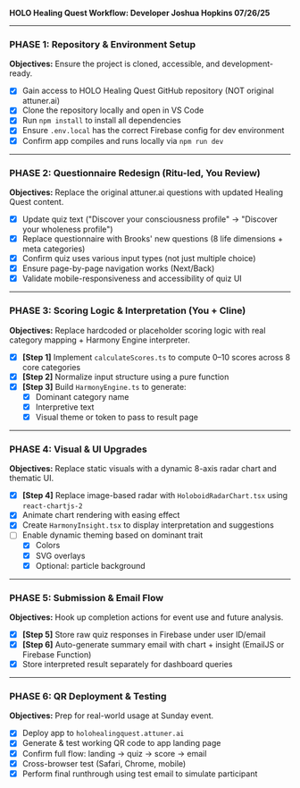 **HOLO Healing Quest Workflow: Developer Joshua Hopkins 07/26/25**

---

### PHASE 1: Repository & Environment Setup

**Objectives:** Ensure the project is cloned, accessible, and development-ready.

- [x] Gain access to HOLO Healing Quest GitHub repository (NOT original attuner.ai)
- [x] Clone the repository locally and open in VS Code
- [x] Run `npm install` to install all dependencies
- [x] Ensure `.env.local` has the correct Firebase config for dev environment
- [x] Confirm app compiles and runs locally via `npm run dev`

---

### PHASE 2: Questionnaire Redesign (Ritu-led, You Review)

**Objectives:** Replace the original attuner.ai questions with updated Healing Quest content.

- [x] Update quiz text ("Discover your consciousness profile" → "Discover your wholeness profile")
- [x] Replace questionnaire with Brooks' new questions (8 life dimensions + meta categories)
- [x] Confirm quiz uses various input types (not just multiple choice)
- [x] Ensure page-by-page navigation works (Next/Back)
- [x] Validate mobile-responsiveness and accessibility of quiz UI

---

### PHASE 3: Scoring Logic & Interpretation (You + Cline)

**Objectives:** Replace hardcoded or placeholder scoring logic with real category mapping + Harmony Engine interpreter.

- [X] **[Step 1]** Implement `calculateScores.ts` to compute 0–10 scores across 8 core categories
- [X] **[Step 2]** Normalize input structure using a pure function
- [X] **[Step 3]** Build `HarmonyEngine.ts` to generate:
  - [x] Dominant category name
  - [x] Interpretive text
  - [x] Visual theme or token to pass to result page

---

### PHASE 4: Visual & UI Upgrades

**Objectives:** Replace static visuals with a dynamic 8-axis radar chart and thematic UI.

- [X] **[Step 4]** Replace image-based radar with `HoloboidRadarChart.tsx` using `react-chartjs-2`
- [X] Animate chart rendering with easing effect
- [X] Create `HarmonyInsight.tsx` to display interpretation and suggestions
- [ ] Enable dynamic theming based on dominant trait
  - [x] Colors
  - [x] SVG overlays
  - [x] Optional: particle background

---

### PHASE 5: Submission & Email Flow

**Objectives:** Hook up completion actions for event use and future analysis.

- [X] **[Step 5]** Store raw quiz responses in Firebase under user ID/email
- [x] **[Step 6]** Auto-generate summary email with chart + insight (EmailJS or Firebase Function)
- [x] Store interpreted result separately for dashboard queries

---

### PHASE 6: QR Deployment & Testing

**Objectives:** Prep for real-world usage at Sunday event.

- [x] Deploy app to `holohealingquest.attuner.ai`
- [x] Generate & test working QR code to app landing page
- [x] Confirm full flow: landing → quiz → score → email
- [x] Cross-browser test (Safari, Chrome, mobile)
- [x] Perform final runthrough using test email to simulate participant
